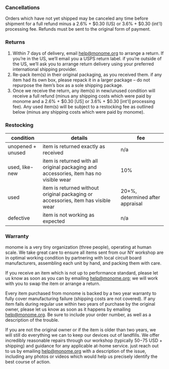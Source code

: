 ### Cancellations

Orders which have not yet shipped may be canceled any time before shipment for a full refund minus a 2.6% + $0.30 (US) or 3.6% + $0.30 (int'l) processing fee. Refunds must be sent to the original form of payment.

### Returns

1. Within 7 days of delivery, email help@monome.org to arrange a return. If you’re in the US, we’ll email you a USPS return label. if you’re outside of the US, we’ll ask you to arrange return delivery using your preferred international shipping provider.
2. Re-pack item(s) in their original packaging, as you received them. if any item had its own box, please repack it in a larger package – do not repurpose the item’s box as a sole shipping package.
3. Once we receive the return, any item(s) in new/unused condition will receive a full refund (minus any shipping costs which were paid by monome and a 2.6% + $0.30 [US] or 3.6% + $0.30 [int'l] processing fee). Any used item(s) will be subject to a restocking fee as outlined below (minus any shipping costs which were paid by monome).

### Restocking

| condition | details | fee |
| --- | --- | --- |
| unopened + unused | item is returned exactly as received | n/a |
| used, like-new | item is returned with all original packaging and accessories, item has no visible wear | 10% |
| used | item is returned without original packaging or accessories, item has visible wear | 20+%, determined after appraisal |
| defective | item is not working as expected | n/a |

### Warranty

monome is a very tiny organization (three people), operating at human scale. We take great care to ensure all items sent from our NY workshop are in optimal working condition by partnering with local circuit board manufacturers, assembling each unit by hand, and packing them with care.

If you receive an item which is not up to performance standard, please let us know as soon as you can by emailing help@monome.org; we will work with you to swap the item or arrange a return.

Every item purchased from monome is backed by a two year warranty to fully cover manufacturing failure (shipping costs are not covered). If any item fails during regular use within two years of purchase by the original owner, please let us know as soon as it happens by emailing help@monome.org. Be sure to include your order number, as well as a description of the trouble.

If you are not the original owner or if the item is older than two years, we will still do everything we can to keep our devices out of landfills. We offer incredibly reasonable repairs through our workshop (typically $50-$75 USD + shipping) and guidance for any applicable at-home service. just reach out to us by emailing help@monome.org with a description of the issue, including any photos or videos which would help us precisely identify the best course of action.
